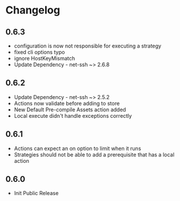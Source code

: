 # Changelog

## 0.6.3
- configuration is now not responsible for executing a strategy
- fixed cli options typo
- ignore HostKeyMismatch
- Update Dependency - net-ssh ~> 2.6.8

## 0.6.2
- Update Dependency - net-ssh ~> 2.5.2
- Actions now validate before adding to store
- New Default Pre-compile Assets action added
- Local execute didn't handle exceptions correctly

## 0.6.1
- Actions can expect an on option to limit when it runs
- Strategies should not be able to add a prerequisite that has a local action

## 0.6.0
- Init Public Release